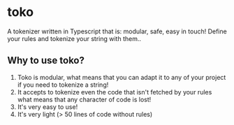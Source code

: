 # toko

A tokenizer written in Typescript that is: modular, safe, easy in touch! Define your rules and tokenize your string with them..

## Why to use toko?

1. Toko is modular, what means that you can adapt it to any of your project if you need to tokenize a string!
2. It accepts to tokenize even the code that isn't fetched by your rules what means that any character of code is lost!
3. It's very easy to use!
4. It's very light (> 50 lines of code without rules)
